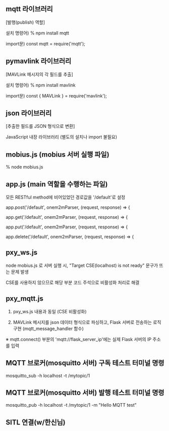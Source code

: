## mqtt 라이브러리
[발행(publish) 역할]

설치 명령어) % npm install mqtt

import문) const mqtt = require('mqtt');

## pymavlink 라이브러리
[MAVLink 메시지의 각 필드를 추출]

설치 명령어) % npm install mavlink

import문) const { MAVLink } = require('mavlink');

## json 라이브러리
[추출한 필드를 JSON 형식으로 변환]

JavaScript 내장 라이브러리 (별도의 설치나 import 불필요)

## mobius.js (mobius 서버 실행 파일)
% node mobius.js

## app.js (main 역할을 수행하는 파일)
모든 RESTful method에 비어있었던 경로값을 '/default'로 설정 

app.post('/default', onem2mParser, (request, response) => {

app.get('/default', onem2mParser, (request, response) => {

app.put('/default', onem2mParser, (request, response) => {

app.delete('/default', onem2mParser, (request, response) => {

## pxy_ws.js
node mobius.js 로 서버 실행 시, "Target CSE(localhost) is not ready" 문구가 뜨는 문제 발생

CSE를 사용하지 않으므로 해당 부분 코드 주석으로 비활성화 처리로 해결

## pxy_mqtt.js
1. pxy_ws.js 내용과 동일 (CSE 비활성화)

2. MAVLink 메시지를 json 데이터 형식으로 파싱하고, Flask 서버로 전송하는 로직 구현 (mqtt_message_handler 함수)

※ mqtt.connect() 부분의 'mqtt://flask_server_ip'에는 실제 Flask 서버의 IP 주소를 입력

## MQTT 브로커(mosquitto 서버) 구독 테스트 터미널 명령
mosquitto_sub -h localhost -t /mytopic/1

## MQTT 브로커(mosquitto 서버) 발행 테스트 터미널 명령
mosquitto_pub -h localhost -t /mytopic/1 -m "Hello MQTT test"

## SITL 연결(w/한신님)
